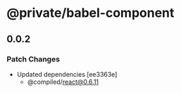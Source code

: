 # @private/babel-component

## 0.0.2
### Patch Changes

- Updated dependencies [ee3363e]
  - @compiled/react@0.6.11
